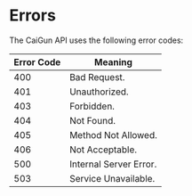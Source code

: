 # Errors

The CaiGun API uses the following error codes:


Error Code | Meaning
---------- | -------
400 | Bad Request.
401 | Unauthorized.
403 | Forbidden.
404 | Not Found.
405 | Method Not Allowed.
406 | Not Acceptable.
500 | Internal Server Error.
503 | Service Unavailable.

